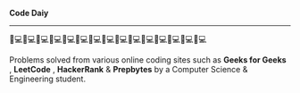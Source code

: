 __Code Daiy__
_________________________________________________________________________
👨💻👨💻👨💻👨💻👨💻👨💻👨💻👨💻👨💻👨💻👨💻👨💻👨💻👨💻👨💻

Problems solved from various online coding sites such as <b>Geeks for Geeks</b> , <b>LeetCode</b> , <b>HackerRank</b> & <b>Prepbytes</b> by a Computer Science & Engineering student.
